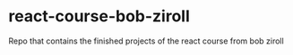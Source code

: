 # react-course-bob-ziroll

Repo that contains the finished projects of the react course from bob ziroll
